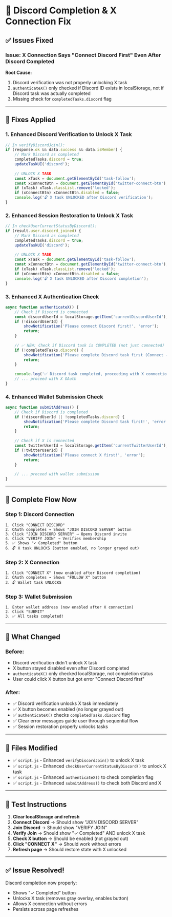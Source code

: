 # 🔧 Discord Completion & X Connection Fix

## ✅ Issues Fixed

### **Issue: X Connection Says "Connect Discord First" Even After Discord Completed**

**Root Cause:**
1. Discord verification was not properly unlocking X task
2. `authenticateX()` only checked if Discord ID exists in localStorage, not if Discord task was actually completed
3. Missing check for `completedTasks.discord` flag

---

## 🔧 Fixes Applied

### **1. Enhanced Discord Verification to Unlock X Task**

```javascript
// In verifyDiscordJoin():
if (response.ok && data.success && data.isMember) {
    // Mark Discord as completed
    completedTasks.discord = true;
    updateTaskUI('discord');
    
    // UNLOCK X TASK
    const xTask = document.getElementById('task-follow');
    const xConnectBtn = document.getElementById('twitter-connect-btn');
    if (xTask) xTask.classList.remove('locked');
    if (xConnectBtn) xConnectBtn.disabled = false;
    console.log('🔓 X task UNLOCKED after Discord verification');
}
```

### **2. Enhanced Session Restoration to Unlock X Task**

```javascript
// In checkUserCurrentStatusByDiscord():
if (result.user.discord_joined) {
    // Mark Discord as completed
    completedTasks.discord = true;
    updateTaskUI('discord');
    
    // UNLOCK X TASK
    const xTask = document.getElementById('task-follow');
    const xConnectBtn = document.getElementById('twitter-connect-btn');
    if (xTask) xTask.classList.remove('locked');
    if (xConnectBtn) xConnectBtn.disabled = false;
    console.log('🔓 X task UNLOCKED after Discord completion');
}
```

### **3. Enhanced X Authentication Check**

```javascript
async function authenticateX() {
    // Check if Discord is connected
    const discordUserId = localStorage.getItem('currentDiscordUserId');
    if (!discordUserId) {
        showNotification('Please connect Discord first!', 'error');
        return;
    }
    
    // ✅ NEW: Check if Discord task is COMPLETED (not just connected)
    if (!completedTasks.discord) {
        showNotification('Please complete Discord task first (Connect → Join → Verify)!', 'error');
        return;
    }
    
    console.log('✅ Discord task completed, proceeding with X connection');
    // ... proceed with X OAuth
}
```

### **4. Enhanced Wallet Submission Check**

```javascript
async function submitAddress() {
    // Check if Discord is completed
    if (!discordUserId || !completedTasks.discord) {
        showNotification('Please complete Discord task first!', 'error');
        return;
    }
    
    // Check if X is connected
    const twitterUserId = localStorage.getItem('currentTwitterUserId');
    if (!twitterUserId) {
        showNotification('Please connect X first!', 'error');
        return;
    }
    
    // ... proceed with wallet submission
}
```

---

## 🔄 Complete Flow Now

### **Step 1: Discord Connection**
```
1. Click "CONNECT DISCORD"
2. OAuth completes → Shows "JOIN DISCORD SERVER" button
3. Click "JOIN DISCORD SERVER" → Opens Discord invite
4. Click "VERIFY JOIN" → Verifies membership
5. ✅ Shows "✓ Completed" button
6. 🔓 X task UNLOCKS (button enabled, no longer grayed out)
```

### **Step 2: X Connection**
```
1. Click "CONNECT X" (now enabled after Discord completion)
2. OAuth completes → Shows "FOLLOW X" button
3. 🔓 Wallet task UNLOCKS
```

### **Step 3: Wallet Submission**
```
1. Enter wallet address (now enabled after X connection)
2. Click "SUBMIT"
3. ✅ All tasks completed!
```

---

## 🎯 What Changed

### **Before:**
- Discord verification didn't unlock X task
- X button stayed disabled even after Discord completed
- `authenticateX()` only checked localStorage, not completion status
- User could click X button but got error "Connect Discord first"

### **After:**
- ✅ Discord verification unlocks X task immediately
- ✅ X button becomes enabled (no longer grayed out)
- ✅ `authenticateX()` checks `completedTasks.discord` flag
- ✅ Clear error messages guide user through sequential flow
- ✅ Session restoration properly unlocks tasks

---

## 📝 Files Modified

- ✅ `script.js` - Enhanced `verifyDiscordJoin()` to unlock X task
- ✅ `script.js` - Enhanced `checkUserCurrentStatusByDiscord()` to unlock X task
- ✅ `script.js` - Enhanced `authenticateX()` to check completion flag
- ✅ `script.js` - Enhanced `submitAddress()` to check both Discord and X

---

## 🚀 Test Instructions

1. **Clear localStorage and refresh**
2. **Connect Discord** → Should show "JOIN DISCORD SERVER"
3. **Join Discord** → Should show "VERIFY JOIN"
4. **Verify Join** → Should show "✓ Completed" AND unlock X task
5. **Check X button** → Should be enabled (not grayed out)
6. **Click "CONNECT X"** → Should work without errors
7. **Refresh page** → Should restore state with X unlocked

---

## ✅ Issue Resolved!

Discord completion now properly:
- Shows "✓ Completed" button
- Unlocks X task (removes gray overlay, enables button)
- Allows X connection without errors
- Persists across page refreshes
